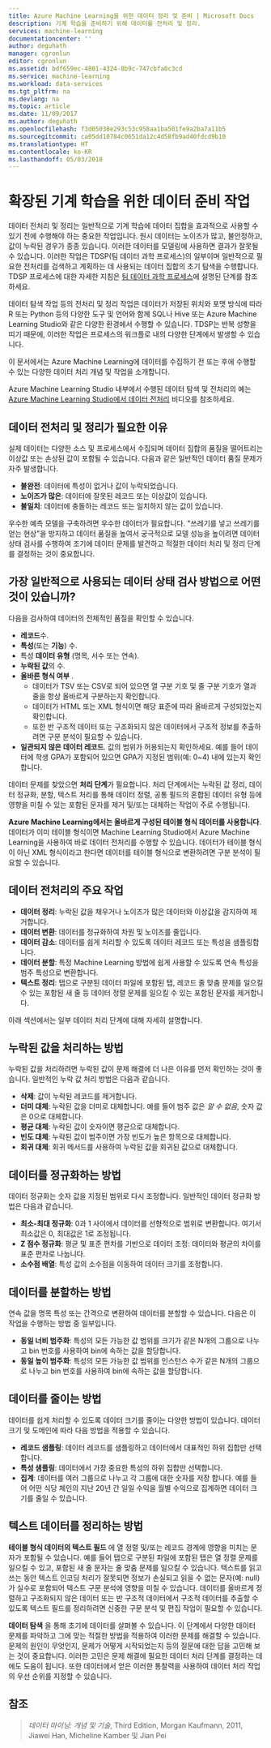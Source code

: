 ```yaml
---
title: Azure Machine Learning을 위한 데이터 정리 및 준비 | Microsoft Docs
description: 기계 학습을 준비하기 위해 데이터를 전처리 및 정리.
services: machine-learning
documentationcenter: ''
author: deguhath
manager: cgronlun
editor: cgronlun
ms.assetid: bdf659ec-4881-4324-8b9c-747cbfa0c3cd
ms.service: machine-learning
ms.workload: data-services
ms.tgt_pltfrm: na
ms.devlang: na
ms.topic: article
ms.date: 11/09/2017
ms.author: deguhath
ms.openlocfilehash: f3d05030e293c53c958aa1ba501fe9a2ba7a11b5
ms.sourcegitcommit: ca05dd10784c0651da12c4d58fb9ad40fdcd9b10
ms.translationtype: HT
ms.contentlocale: ko-KR
ms.lasthandoff: 05/03/2018
---
```

# <a name="tasks-to-prepare-data-for-enhanced-machine-learning"></a>확장된 기계 학습을 위한 데이터 준비 작업
데이터 전처리 및 정리는 일반적으로 기계 학습에 데이터 집합을 효과적으로 사용할 수 있기 전에 수행해야 하는 중요한 작업입니다. 원시 데이터는 노이즈가 많고, 불안정하고, 값이 누락된 경우가 종종 있습니다. 이러한 데이터를 모델링에 사용하면 결과가 잘못될 수 있습니다. 이러한 작업은 TDSP(팀 데이터 과학 프로세스)의 일부이며 일반적으로 필요한 전처리를 검색하고 계획하는 데 사용되는 데이터 집합의 초기 탐색을 수행합니다. TDSP 프로세스에 대한 자세한 지침은 [팀 데이터 과학 프로세스](overview.md)에 설명된 단계를 참조하세요.

데이터 탐색 작업 등의 전처리 및 정리 작업은 데이터가 저장된 위치와 포맷 방식에 따라 R 또는 Python 등의 다양한 도구 및 언어와 함께 SQL나 Hive 또는 Azure Machine Learning Studio와 같은 다양한 환경에서 수행할 수 있습니다. TDSP는 반복 성향을 띠기 때문에, 이러한 작업은 프로세스의 워크플로 내의 다양한 단계에서 발생할 수 있습니다.

이 문서에서는 Azure Machine Learning에 데이터를 수집하기 전 또는 후에 수행할 수 있는 다양한 데이터 처리 개념 및 작업을 소개합니다.

Azure Machine Learning Studio 내부에서 수행된 데이터 탐색 및 전처리의 예는 [Azure Machine Learning Studio에서 데이터 전처리](https://azure.microsoft.com/documentation/videos/preprocessing-data-in-azure-ml-studio/) 비디오를 참조하세요.

## <a name="why-pre-process-and-clean-data"></a>데이터 전처리 및 정리가 필요한 이유
실제 데이터는 다양한 소스 및 프로세스에서 수집되며 데이터 집합의 품질을 떨어트리는 이상값 또는 손상된 값이 포함될 수 있습니다. 다음과 같은 일반적인 데이터 품질 문제가 자주 발생합니다.

* **불완전**: 데이터에 특성이 없거나 값이 누락되었습니다.
* **노이즈가 많은**: 데이터에 잘못된 레코드 또는 이상값이 있습니다.
* **불일치**: 데이터에 충돌하는 레코드 또는 일치하지 않는 값이 있습니다.

우수한 예측 모델을 구축하려면 우수한 데이터가 필요합니다. "쓰레기를 넣고 쓰레기를 얻는 현상"을 방지하고 데이터 품질을 높여서 궁극적으로 모델 성능을 높이려면 데이터 상태 검사를 수행하여 조기에 데이터 문제를 발견하고 적절한 데이터 처리 및 정리 단계를 결정하는 것이 중요합니다.

## <a name="what-are-some-typical-data-health-screens-that-are-employed"></a>가장 일반적으로 사용되는 데이터 상태 검사 방법으로 어떤 것이 있습니까?
다음을 검사하여 데이터의 전체적인 품질을 확인할 수 있습니다.

* **레코드**수.
* **특성**(또는 **기능**) 수.
* 특성 **데이터 유형** (명목, 서수 또는 연속).
* **누락된 값**의 수.
* **올바른 형식 여부** .
  * 데이터가 TSV 또는 CSV로 되어 있으면 열 구분 기호 및 줄 구분 기호가 열과 줄을 항상 올바르게 구분하는지 확인합니다.
  * 데이터가 HTML 또는 XML 형식이면 해당 표준에 따라 올바르게 구성되었는지 확인합니다.
  * 또한 반 구조적 데이터 또는 구조화되지 않은 데이터에서 구조적 정보를 추출하려면 구문 분석이 필요할 수 있습니다.
* **일관되지 않은 데이터 레코드**. 값의 범위가 허용되는지 확인하세요. 예를 들어 데이터에 학생 GPA가 포함되어 있으면 GPA가 지정된 범위(예: 0~4) 내에 있는지 확인합니다.

데이터 문제를 찾았으면 **처리 단계**가 필요합니다. 처리 단계에서는 누락된 값 정리, 데이터 정규화, 분할, 텍스트 처리를 통해 데이터 정렬, 공통 필드의 혼합된 데이터 유형 등에 영향을 미칠 수 있는 포함된 문자를 제거 및/또는 대체하는 작업이 주로 수행됩니다.

**Azure Machine Learning에서는 올바르게 구성된 테이블 형식 데이터를 사용합니다**.  데이터가 이미 테이블 형식이면 Machine Learning Studio에서 Azure Machine Learning을 사용하여 바로 데이터 전처리를 수행할 수 있습니다.  데이터가 테이블 형식이 아닌 XML 형식이라고 한다면 데이터를 테이블 형식으로 변환하려면 구분 분석이 필요할 수 있습니다.  

## <a name="what-are-some-of-the-major-tasks-in-data-pre-processing"></a>데이터 전처리의 주요 작업
* **데이터 정리**: 누락된 값을 채우거나 노이즈가 많은 데이터와 이상값을 감지하여 제거합니다.
* **데이터 변환**: 데이터를 정규화하여 차원 및 노이즈를 줄입니다.
* **데이터 감소**: 데이터를 쉽게 처리할 수 있도록 데이터 레코드 또는 특성을 샘플링합니다.
* **데이터 분할**: 특정 Machine Learning 방법에 쉽게 사용할 수 있도록 연속 특성을 범주 특성으로 변환합니다.
* **텍스트 정리**: 탭으로 구분된 데이터 파일에 포함된 탭, 레코드 줄 맞춤 문제를 일으킬 수 있는 포함된 새 줄 등 데이터 정렬 문제를 일으킬 수 있는 포함된 문자를 제거합니다.

아래 섹션에서는 일부 데이터 처리 단계에 대해 자세히 설명합니다.

## <a name="how-to-deal-with-missing-values"></a>누락된 값을 처리하는 방법
누락된 값을 처리하려면 누락된 값이 문제 해결에 더 나은 이유를 먼저 확인하는 것이 좋습니다. 일반적인 누락 값 처리 방법은 다음과 같습니다.

* **삭제**: 값이 누락된 레코드를 제거합니다.
* **더미 대체**: 누락된 값을 더미로 대체합니다. 예를 들어 범주 값은 *알 수 없음*, 숫자 값은 0으로 대체합니다.
* **평균 대체**: 누락된 값이 숫자이면 평균으로 대체합니다.
* **빈도 대체**: 누락된 값이 범주이면 가장 빈도가 높은 항목으로 대체합니다.
* **회귀 대체**: 회귀 메서드를 사용하여 누락된 값을 회귀된 값으로 대체합니다.  

## <a name="how-to-normalize-data"></a>데이터를 정규화하는 방법
데이터 정규화는 숫자 값을 지정된 범위로 다시 조정합니다. 일반적인 데이터 정규화 방법은 다음과 같습니다.

* **최소-최대 정규화**: 0과 1 사이에서 데이터를 선형적으로 범위로 변환합니다. 여기서 최소값은 0, 최대값은 1로 조정됩니다.
* **Z 점수 정규화**: 평균 및 표준 편차를 기반으로 데이터 조정: 데이터와 평균의 차이를 표준 편차로 나눕니다.
* **소수점 배열**: 특성 값의 소수점을 이동하여 데이터 크기를 조정합니다.  

## <a name="how-to-discretize-data"></a>데이터를 분할하는 방법
연속 값을 명목 특성 또는 간격으로 변환하여 데이터를 분할할 수 있습니다. 다음은 이 작업을 수행하는 방법 중 일부입니다.

* **동일 너비 범주화**: 특성의 모든 가능한 값 범위를 크기가 같은 N개의 그룹으로 나누고 bin 번호를 사용하여 bin에 속하는 값을 할당합니다.
* **동일 높이 범주화**: 특성의 모든 가능한 값 범위를 인스턴스 수가 같은 N개의 그룹으로 나누고 bin 번호를 사용하여 bin에 속하는 값을 할당합니다.  

## <a name="how-to-reduce-data"></a>데이터를 줄이는 방법
데이터를 쉽게 처리할 수 있도록 데이터 크기를 줄이는 다양한 방법이 있습니다. 데이터 크기 및 도메인에 따라 다음 방법을 적용할 수 있습니다.

* **레코드 샘플링**: 데이터 레코드를 샘플링하고 데이터에서 대표적인 하위 집합만 선택합니다.
* **특성 샘플링**: 데이터에서 가장 중요한 특성의 하위 집합만 선택합니다.  
* **집계**: 데이터를 여러 그룹으로 나누고 각 그룹에 대한 숫자를 저장 합니다. 예를 들어 어떤 식당 체인의 지난 20년 간 일일 수익을 월별 수익으로 집계하면 데이터 크기를 줄일 수 있습니다.  

## <a name="how-to-clean-text-data"></a>텍스트 데이터를 정리하는 방법
**테이블 형식 데이터의 텍스트 필드** 에 열 정렬 및/또는 레코드 경계에 영향을 미치는 문자가 포함될 수 있습니다. 예를 들어 탭으로 구분된 파일에 포함된 탭은 열 정렬 문제를 일으킬 수 있고, 포함된 새 줄 문자는 줄 맞춤 문제를 일으킬 수 있습니다. 텍스트를 읽고 쓰는 동안 텍스트 인코딩 처리가 잘못되면 정보가 손실되고 읽을 수 없는 문자(예: null)가 실수로 포함되어 텍스트 구문 분석에 영향을 미칠 수 있습니다. 데이터를 올바르게 정렬하고 구조화되지 않은 데이터 또는 반 구조적 데이터에서 구조적 데이터를 추출할 수 있도록 텍스트 필드를 정리하려면 신중한 구문 분석 및 편집 작업이 필요할 수 있습니다.

**데이터 탐색** 을 통해 초기에 데이터를 살펴볼 수 있습니다. 이 단계에서 다양한 데이터 문제를 파악하고 그에 맞는 적절한 방법을 적용하여 이러한 문제를 해결할 수 있습니다.  문제의 원인이 무엇인지, 문제가 어떻게 시작되었는지 등의 질문에 대한 답을 고민해 보는 것이 중요합니다. 이러한 고민은 문제 해결에 필요한 데이터 처리 단계를 결정하는 데에도 도움이 됩니다. 또한 데이터에서 얻은 이러한 통찰력을 사용하여 데이터 처리 작업의 우선 순위를 지정할 수 있습니다.

## <a name="references"></a>참조
> *데이터 마이닝: 개념 및 기술*, Third Edition, Morgan Kaufmann, 2011, Jiawei Han, Micheline Kamber 및 Jian Pei
> 
> 

